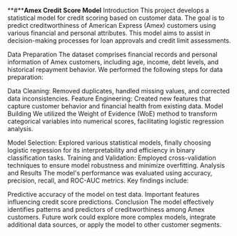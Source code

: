 
**#****Amex Credit Score Model**
Introduction
This project develops a statistical model for credit scoring based on customer data. The goal is to predict creditworthiness of American Express (Amex) customers using various financial and personal attributes. This model aims to assist in decision-making processes for loan approvals and credit limit assessments.

Data Preparation
The dataset comprises financial records and personal information of Amex customers, including age, income, debt levels, and historical repayment behavior. We performed the following steps for data preparation:

Data Cleaning: Removed duplicates, handled missing values, and corrected data inconsistencies.
Feature Engineering: Created new features that capture customer behavior and financial health from existing data.
Model Building
We utilized the Weight of Evidence (WoE) method to transform categorical variables into numerical scores, facilitating logistic regression analysis.

Model Selection: Explored various statistical models, finally choosing logistic regression for its interpretability and efficiency in binary classification tasks.
Training and Validation: Employed cross-validation techniques to ensure model robustness and minimize overfitting.
Analysis and Results
The model's performance was evaluated using accuracy, precision, recall, and ROC-AUC metrics. Key findings include:

Predictive accuracy of the model on test data.
Important features influencing credit score predictions.
Conclusion
The model effectively identifies patterns and predictors of creditworthiness among Amex customers. Future work could explore more complex models, integrate additional data sources, or apply the model to other customer segments.
